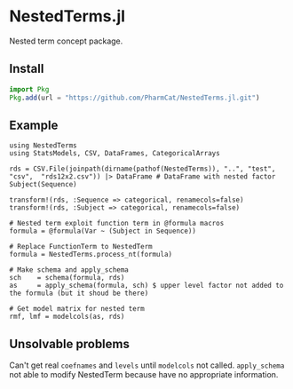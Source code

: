 # NestedTerms.jl

Nested term concept package.

## Install 

```julia
import Pkg
Pkg.add(url = "https://github.com/PharmCat/NestedTerms.jl.git")
```

## Example

```
using NestedTerms
using StatsModels, CSV, DataFrames, CategoricalArrays

rds = CSV.File(joinpath(dirname(pathof(NestedTerms)), "..", "test", "csv",  "rds12x2.csv")) |> DataFrame # DataFrame with nested factor Subject(Sequence)

transform!(rds, :Sequence => categorical, renamecols=false)
transform!(rds, :Subject => categorical, renamecols=false)

# Nested term exploit function term in @formula macros
formula = @formula(Var ~ (Subject in Sequence))

# Replace FunctionTerm to NestedTerm
formula = NestedTerms.process_nt(formula)

# Make schema and apply_schema 
sch    = schema(formula, rds)
as     = apply_schema(formula, sch) $ upper level factor not added to the formula (but it shoud be there)

# Get model matrix for nested term 
rmf, lmf = modelcols(as, rds)
```

## Unsolvable problems

Can't get real `coefnames` and `levels` until `modelcols` not called. `apply_schema` not able to modify NestedTerm because have no appropriate information. 